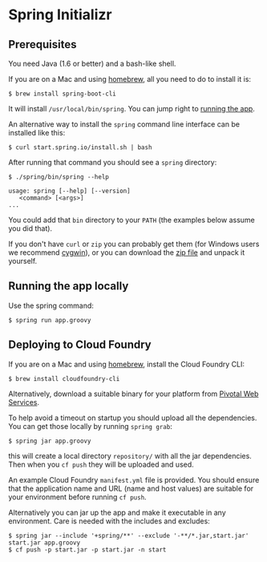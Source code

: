 # Spring Initializr

## Prerequisites

You need Java (1.6 or better) and a bash-like shell.

If you are on a Mac and using [homebrew](http://brew.sh/), all you need to do to install it is:

    $ brew install spring-boot-cli

It will install `/usr/local/bin/spring`. You can jump right to [running the app](#running_the_app).

An alternative way to install the `spring` command line interface can be installed like this:

    $ curl start.spring.io/install.sh | bash

After running that command you should see a `spring` directory:

    $ ./spring/bin/spring --help

    usage: spring [--help] [--version]
       <command> [<args>]
    ...

You could add that `bin` directory to your `PATH` (the examples below
assume you did that).

If you don't have `curl` or `zip` you can probably get them (for
Windows users we recommend [cygwin](http://cygwin.org)), or you can
download the [zip file](http://start.spring.io/spring.zip) and unpack
it yourself.

<a name="running_the_app"></a>
## Running the app locally

Use the spring command:

    $ spring run app.groovy

## Deploying to Cloud Foundry

If you are on a Mac and using [homebrew](http://brew.sh/), install the Cloud Foundry CLI:

    $ brew install cloudfoundry-cli

Alternatively, download a suitable binary for your platform from [Pivotal Web Services](https://console.run.pivotal.io/tools).

To help avoid a timeout on startup you should upload all the dependencies.
You can get those locally by running `spring grab`:

    $ spring jar app.groovy

this will create a local directory `repository/` with all the jar dependencies.
Then when you `cf push` they will be uploaded and used.

An example Cloud Foundry `manifest.yml` file is provided. You should ensure that
the application name and URL (name and host values) are suitable for your environment
before running `cf push`.

Alternatively you can jar up the app and make it executable in any environment. Care is needed with the includes and excludes:

    $ spring jar --include '+spring/**' --exclude '-**/*.jar,start.jar' start.jar app.groovy
    $ cf push -p start.jar -p start.jar -n start
